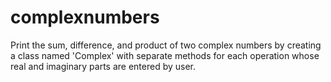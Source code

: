 # complexnumbers
Print the sum, difference, and product of two complex numbers by creating a
class named 'Complex' with separate methods for each operation whose real and
imaginary parts are entered by user.
